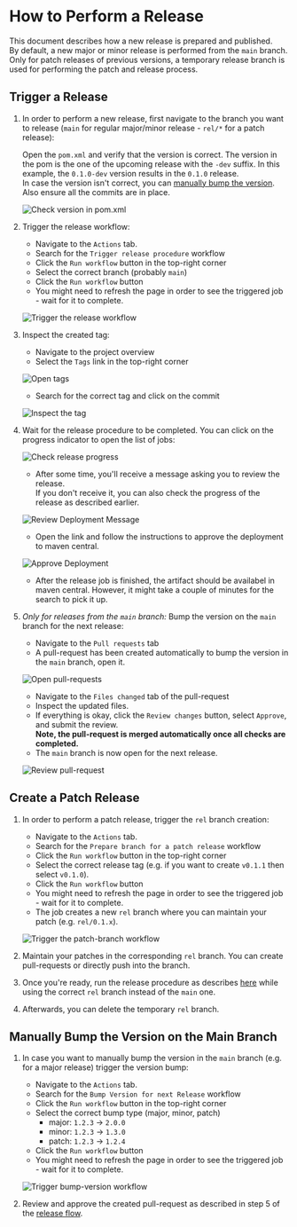 # How to Perform a Release

This document describes how a new release is prepared and published.  
By default, a new major or minor release is performed from the `main` branch.  
Only for patch releases of previous versions, a temporary release branch is used for performing the patch and release process.

## Trigger a Release

1. In order to perform a new release, first navigate to the branch you want to release (`main` for regular major/minor release - `rel/*` for a patch release):

    Open the `pom.xml` and verify that the version is correct. The version in the pom is the one of the upcoming release with the `-dev` suffix. In this example, the `0.1.0-dev` version results in the `0.1.0` release.  
    In case the version isn't correct, you can [manually bump the version](#manually-bump-the-version-on-main-branch). Also ensure all the commits are in place.

    ![Check version in pom.xml](img/check-pom-version.jpg)

2. Trigger the release workflow:

    - Navigate to the `Actions` tab.
    - Search for the `Trigger release procedure` workflow
    - Click the `Run workflow` button in the top-right corner
    - Select the correct branch (probably `main`)
    - Click the `Run workflow` button
    - You might need to refresh the page in order to see the triggered job - wait for it to complete.

    ![Trigger the release workflow](img/trigger-release-action.jpg)

3. Inspect the created tag:

    - Navigate to the project overview
    - Select the `Tags` link in the top-right corner

    ![Open tags](img/open-tags.jpg)

    - Search for the correct tag and click on the commit

    ![Inspect the tag](img/inspect-tag-commit.jpg)

4. Wait for the release procedure to be completed. You can click on the progress indicator to open the list of jobs:

    ![Check release progress](img/check-release-progress.jpg)

    - After some time, you'll receive a message asking you to review the release.  
        If you don't receive it, you can also check the progress of the release as described earlier.

    ![Review Deployment Message](img/review-deployment-mail.jpg)

    - Open the link and follow the instructions to approve the deployment to maven central.

    ![Approve Deployment](img/approve-release.jpg)
   
    - After the release job is finished, the artifact should be availabel in maven central. However, it might take a couple of
      minutes for the search to pick it up.

5. *Only for releases from the `main` branch:* Bump the version on the `main` branch for the next release:

    - Navigate to the `Pull requests` tab
    - A pull-request has been created automatically to bump the version in the `main` branch, open it.

    ![Open pull-requests](img/open-bump-version-pr.jpg)

    - Navigate to the `Files changed` tab of the pull-request
    - Inspect the updated files.
    - If everything is okay, click the `Review changes` button, select `Approve`, and submit the review.  
        **Note, the pull-request is merged automatically once all checks are completed.**
    - The `main` branch is now open for the next release.

    ![Review pull-request](img/review-bump-version-pr.jpg)

## Create a Patch Release

1. In order to perform a patch release, trigger the `rel` branch creation:

    - Navigate to the `Actions` tab.
    - Search for the `Prepare branch for a patch release` workflow
    - Click the `Run workflow` button in the top-right corner
    - Select the correct release tag (e.g. if you want to create `v0.1.1` then select `v0.1.0`).
    - Click the `Run workflow` button
    - You might need to refresh the page in order to see the triggered job - wait for it to complete.
    - The job creates a new `rel` branch where you can maintain your patch (e.g. `rel/0.1.x`).

    ![Trigger the patch-branch workflow](img/trigger-patch-branch-creation.jpg)

2. Maintain your patches in the corresponding `rel` branch. You can create pull-requests or directly push into the branch.
3. Once you're ready, run the release procedure as describes [here](#trigger-a-release) while using the correct `rel` branch instead of the `main` one.
4. Afterwards, you can delete the temporary `rel` branch.

## Manually Bump the Version on the Main Branch

1. In case you want to manually bump the version in the `main` branch (e.g. for a major release) trigger the version bump:

    - Navigate to the `Actions` tab.
    - Search for the `Bump Version for next Release` workflow
    - Click the `Run workflow` button in the top-right corner
    - Select the correct bump type (major, minor, patch)
      - major: `1.2.3` -> `2.0.0`
      - minor: `1.2.3` -> `1.3.0`
      - patch: `1.2.3` -> `1.2.4`
    - Click the `Run workflow` button
    - You might need to refresh the page in order to see the triggered job - wait for it to complete.

    ![Trigger bump-version workflow](img/trigger-bump-version.jpg)

2. Review and approve the created pull-request as described in step 5 of the [release flow](#how-to-perform-a-release).
